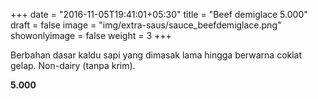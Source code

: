 +++
date = "2016-11-05T19:41:01+05:30"
title = "Beef demiglace 5.000"
draft = false
image = "img/extra-saus/sauce_beefdemiglace.png"
showonlyimage = false
weight = 3
+++

Berbahan dasar kaldu sapi yang dimasak lama hingga berwarna coklat gelap. Non-dairy (tanpa krim).

**5.000**